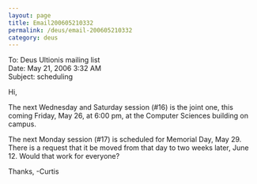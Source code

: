 ```yaml
---
layout: page
title: Email200605210332
permalink: /deus/email-200605210332
category: deus
---
```

To: Deus Ultionis mailing list
<br>Date: May 21, 2006 3:32 AM
<br>Subject: scheduling

Hi,

The next Wednesday and Saturday session (#16) is the joint one, this coming Friday, May 26, at 6:00 pm, at the Computer Sciences building on campus.

The next Monday session (#17) is scheduled for Memorial Day, May 29. There is a request that it be moved from that day to two weeks later, June 12. Would that work for everyone?

Thanks,
-Curtis
